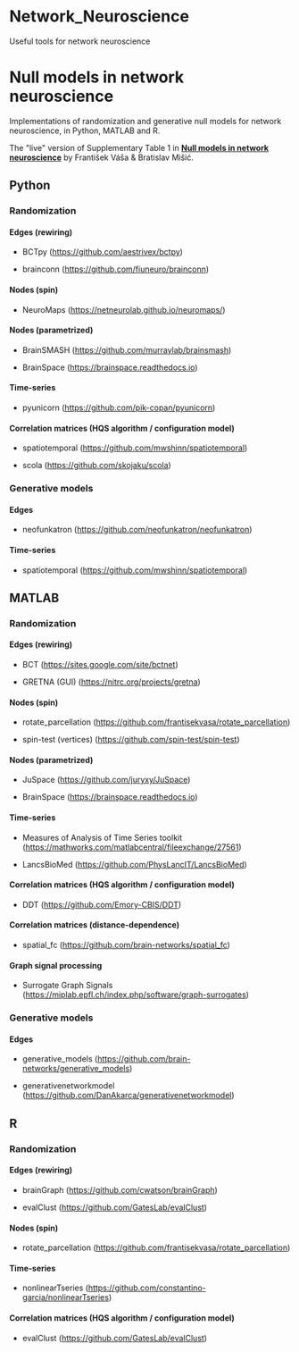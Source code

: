 # Network_Neuroscience
Useful tools for network neuroscience

# Null models in network neuroscience

Implementations of randomization and generative null models for network neuroscience, in Python, MATLAB and R. 

The "live" version of Supplementary Table 1 in [**Null models in network neuroscience**](https://www.nature.com/articles/s41583-022-00601-9) by František Váša & Bratislav Mišić.

## Python

### Randomization

#### Edges (rewiring)

* BCTpy (https://github.com/aestrivex/bctpy)

* brainconn (https://github.com/fiuneuro/brainconn)

#### Nodes (spin)

* NeuroMaps (https://netneurolab.github.io/neuromaps/)

#### Nodes (parametrized)

* BrainSMASH (https://github.com/murraylab/brainsmash)

* BrainSpace (https://brainspace.readthedocs.io)

#### Time-series

* pyunicorn (https://github.com/pik-copan/pyunicorn)

#### Correlation matrices (HQS algorithm / configuration model) 

* spatiotemporal (https://github.com/mwshinn/spatiotemporal)

* scola (https://github.com/skojaku/scola)

### Generative models

#### Edges

* neofunkatron (https://github.com/neofunkatron/neofunkatron)

#### Time-series

* spatiotemporal (https://github.com/mwshinn/spatiotemporal)

## MATLAB

### Randomization

#### Edges (rewiring)

* BCT (https://sites.google.com/site/bctnet)

* GRETNA (GUI) (https://nitrc.org/projects/gretna)

#### Nodes (spin)

* rotate_parcellation (https://github.com/frantisekvasa/rotate_parcellation)

* spin-test (vertices) (https://github.com/spin-test/spin-test)

#### Nodes (parametrized)

* JuSpace (https://github.com/juryxy/JuSpace)

* BrainSpace (https://brainspace.readthedocs.io)

#### Time-series

* Measures of Analysis of Time Series toolkit (https://mathworks.com/matlabcentral/fileexchange/27561)

* LancsBioMed (https://github.com/PhysLancIT/LancsBioMed)

#### Correlation matrices (HQS algorithm / configuration model) 

* DDT (https://github.com/Emory-CBIS/DDT)

#### Correlation matrices (distance-dependence)

* spatial_fc (https://github.com/brain-networks/spatial_fc)

#### Graph signal processing 

* Surrogate Graph Signals (https://miplab.epfl.ch/index.php/software/graph-surrogates)

### Generative models

#### Edges

* generative_models (https://github.com/brain-networks/generative_models)

* generativenetworkmodel (https://github.com/DanAkarca/generativenetworkmodel)

## R

### Randomization

#### Edges (rewiring)

* brainGraph (https://github.com/cwatson/brainGraph)

* evalClust (https://github.com/GatesLab/evalClust)

#### Nodes (spin)

* rotate_parcellation (https://github.com/frantisekvasa/rotate_parcellation)

#### Time-series

* nonlinearTseries (https://github.com/constantino-garcia/nonlinearTseries)

#### Correlation matrices (HQS algorithm / configuration model) 

* evalClust (https://github.com/GatesLab/evalClust)
